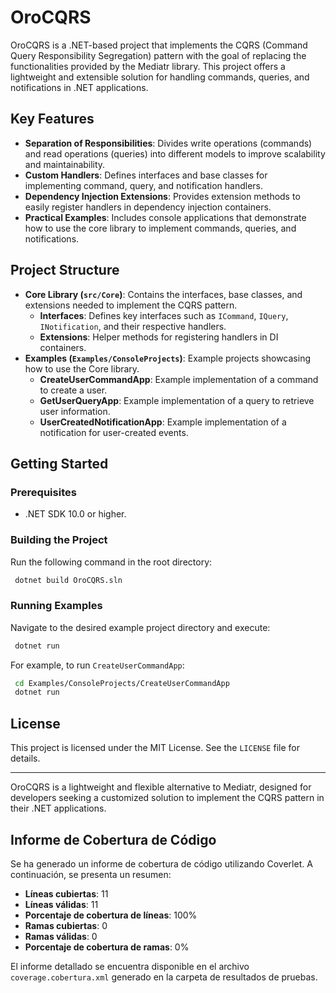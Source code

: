 # OroCQRS

OroCQRS is a .NET-based project that implements the CQRS (Command Query Responsibility Segregation) pattern with the goal of replacing the functionalities provided by the Mediatr library. This project offers a lightweight and extensible solution for handling commands, queries, and notifications in .NET applications.

## Key Features

- **Separation of Responsibilities**: Divides write operations (commands) and read operations (queries) into different models to improve scalability and maintainability.
- **Custom Handlers**: Defines interfaces and base classes for implementing command, query, and notification handlers.
- **Dependency Injection Extensions**: Provides extension methods to easily register handlers in dependency injection containers.
- **Practical Examples**: Includes console applications that demonstrate how to use the core library to implement commands, queries, and notifications.

## Project Structure

- **Core Library (`src/Core`)**: Contains the interfaces, base classes, and extensions needed to implement the CQRS pattern.
  - **Interfaces**: Defines key interfaces such as `ICommand`, `IQuery`, `INotification`, and their respective handlers.
  - **Extensions**: Helper methods for registering handlers in DI containers.
- **Examples (`Examples/ConsoleProjects`)**: Example projects showcasing how to use the Core library.
  - **CreateUserCommandApp**: Example implementation of a command to create a user.
  - **GetUserQueryApp**: Example implementation of a query to retrieve user information.
  - **UserCreatedNotificationApp**: Example implementation of a notification for user-created events.

## Getting Started

### Prerequisites
- .NET SDK 10.0 or higher.

### Building the Project
Run the following command in the root directory:
```bash
 dotnet build OroCQRS.sln
```

### Running Examples
Navigate to the desired example project directory and execute:
```bash
 dotnet run
```
For example, to run `CreateUserCommandApp`:
```bash
 cd Examples/ConsoleProjects/CreateUserCommandApp
 dotnet run
```
## License
This project is licensed under the MIT License. See the `LICENSE` file for details.

---

OroCQRS is a lightweight and flexible alternative to Mediatr, designed for developers seeking a customized solution to implement the CQRS pattern in their .NET applications.

## Informe de Cobertura de Código

Se ha generado un informe de cobertura de código utilizando Coverlet. A continuación, se presenta un resumen:

- **Líneas cubiertas**: 11
- **Líneas válidas**: 11
- **Porcentaje de cobertura de líneas**: 100%
- **Ramas cubiertas**: 0
- **Ramas válidas**: 0
- **Porcentaje de cobertura de ramas**: 0%

El informe detallado se encuentra disponible en el archivo `coverage.cobertura.xml` generado en la carpeta de resultados de pruebas.